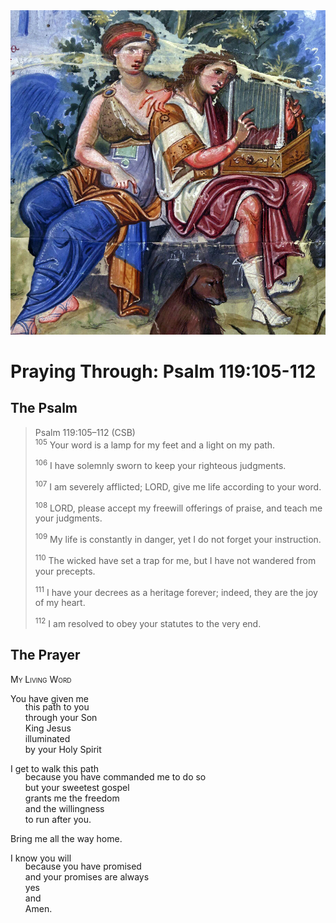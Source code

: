 <img class="intro-right" src="../images/art-paris-psalter.jpg">

<style>
  li {list-style-type: none;}
  p + ul {
    margin-top: -18px;
}
</style>

# Praying Through: Psalm 119:105-112

## The Psalm

>Psalm 119:105–112 (CSB)  
><sup>105</sup> Your word is a lamp for my feet and a light on my path. 
>
><sup>106</sup> I have solemnly sworn to keep your righteous judgments. 
>
><sup>107</sup> I am severely afflicted; LORD, give me life according to your word. 
>
><sup>108</sup> LORD, please accept my freewill offerings of praise, and teach me your judgments. 
>
><sup>109</sup> My life is constantly in danger, yet I do not forget your instruction. 
>
><sup>110</sup> The wicked have set a trap for me, but I have not wandered from your precepts. 
>
><sup>111</sup> I have your decrees as a heritage forever; indeed, they are the joy of my heart. 
>
><sup>112</sup> I am resolved to obey your statutes to the very end.

## The Prayer

<div style="font-variant: small-caps;">
My Living Word
</div>

You have given me
* this path to you
* through your Son
* King Jesus
* illuminated
* by your Holy Spirit

I get to walk this path
* because you have commanded me to do so
* but your sweetest gospel
* grants me the freedom
* and the willingness
* to run after you.

Bring me all the way home.

I know you will
* because you have promised
* and your promises are always
* yes
* and
* Amen.
